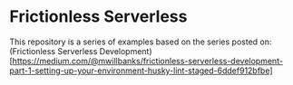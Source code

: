 # Frictionless Serverless

This repository is a series of examples based on the series posted on:
(Frictionless Serverless Development)[https://medium.com/@mwillbanks/frictionless-serverless-development-part-1-setting-up-your-environment-husky-lint-staged-6ddef912bfbe]
